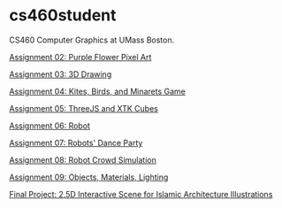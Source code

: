 # cs460student
CS460 Computer Graphics at UMass Boston.

<a href="https://ayahea.github.io/cs460student/02/index.html" title="A2">Assignment 02: Purple Flower Pixel Art</a>

<a href="https://ayahea.github.io/cs460student/03/index.html">Assignment 03: 3D Drawing </a>

<a href="https://ayahea.github.io/cs460student/04/">Assignment 04: Kites, Birds, and Minarets Game</a>

<a href="https://ayahea.github.io/cs460student/05/">Assignment 05: ThreeJS and XTK Cubes </a>

<a href="https://ayahea.github.io/cs460student/06/">Assignment 06: Robot</a>

<a href="https://ayahea.github.io/cs460student/07/">Assignment 07: Robots' Dance Party </a>

<a href="https://ayahea.github.io/cs460student/08/">Assignment 08: Robot Crowd Simulation </a>

<a href="https://ayahea.github.io/cs460student/09">Assignment 09: Objects, Materials, Lighting </a>

<a href="https://ayahea.github.io/cs460student/project">Final Project: 2.5D Interactive Scene for Islamic Architecture Illustrations</a>
